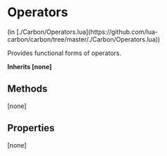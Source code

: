 <link href="../../style.css" rel="stylesheet" type="text/css"/>
<h1 class="class-title">Operators</h1>
<span class="file-link">(in [./Carbon/Operators.lua](https://github.com/lua-carbon/carbon/tree/master/./Carbon/Operators.lua))</span><br/>

Provides functional forms of operators.

**Inherits [none]**

## Methods
[none]

## Properties
[none]
